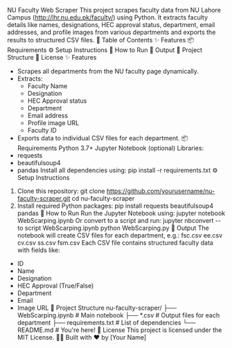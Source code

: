 

NU Faculty Web Scraper
This project scrapes faculty data from NU Lahore Campus (http://lhr.nu.edu.pk/faculty/) using Python. It extracts faculty details like names, designations, HEC approval status, department, email addresses, and profile images from various departments and exports the results to structured CSV files.
📑 Table of Contents
✨ Features
📦 Requirements
⚙️ Setup Instructions
🚀 How to Run
📁 Output
📂 Project Structure
📜 License
✨ Features
- Scrapes all departments from the NU faculty page dynamically.
- Extracts:
  - Faculty Name
  - Designation
  - HEC Approval status
  - Department
  - Email address
  - Profile image URL
  - Faculty ID
- Exports data to individual CSV files for each department.
📦 Requirements
Python 3.7+
Jupyter Notebook (optional)
Libraries:
- requests
- beautifulsoup4
- pandas
Install all dependencies using:
pip install -r requirements.txt
⚙️ Setup Instructions
1. Clone this repository:
git clone https://github.com/yourusername/nu-faculty-scraper.git
cd nu-faculty-scraper
2. Install required Python packages:
pip install requests beautifulsoup4 pandas
🚀 How to Run
Run the Jupyter Notebook using:
jupyter notebook WebScarping.ipynb
Or convert to a script and run:
jupyter nbconvert --to script WebScarping.ipynb
python WebScarping.py
📁 Output
The notebook will create CSV files for each department, e.g.:
fsc.csv
ee.csv
cv.csv
ss.csv
fsm.csv
Each CSV file contains structured faculty data with fields like:
- ID
- Name
- Designation
- HEC Approval (True/False)
- Department
- Email
- Image URL
📂 Project Structure
nu-faculty-scraper/
├── WebScarping.ipynb       # Main notebook
├── *.csv                   # Output files for each department
├── requirements.txt        # List of dependencies
└── README.md               # You're here!
📜 License
This project is licensed under the MIT License.
👨‍💻 Built with ❤️ by [Your Name]

